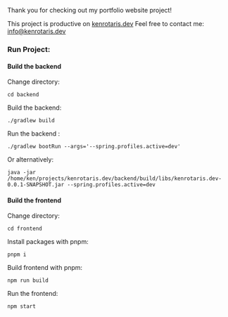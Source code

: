 Thank you for checking out my portfolio website project!


This project is productive on [kenrotaris.dev](kenrotaris.dev)
Feel free to contact me: [info@kenrotaris.dev](mailto:info@kenrotaris.dev)

### Run Project:
#### Build the backend
Change directory:
```
cd backend
```

Build the backend:
```
./gradlew build
```

Run the backend :
```
./gradlew bootRun --args='--spring.profiles.active=dev'
```

Or alternatively:
```
java -jar /home/ken/projects/kenrotaris.dev/backend/build/libs/kenrotaris.dev-0.0.1-SNAPSHOT.jar --spring.profiles.active=dev
```


#### Build the frontend
Change directory:
```
cd frontend
```

Install packages with pnpm:
```
pnpm i
```

Build frontend with pnpm:
```
npm run build
```

Run the frontend:
```
npm start
```